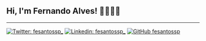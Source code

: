 ## Hi, I'm Fernando Alves! 👋👨🏻‍💻

--- 

[![Twitter: fesantossp_](https://img.shields.io/twitter/follow/fesantossp_?style=social)](https://twitter.com/fesantossp_)
[![Linkedin: fesantossp_](https://img.shields.io/badge/-fesantossp-blue?style=flat-square&logo=Linkedin&logoColor=white&link=https://www.linkedin.com/in/fesantossp/)](https://www.linkedin.com/in/fesantossp/)
[![GitHub fesantossp](https://img.shields.io/github/followers/fesantossp?label=follow&style=social)](https://github.com/fesantossp)
